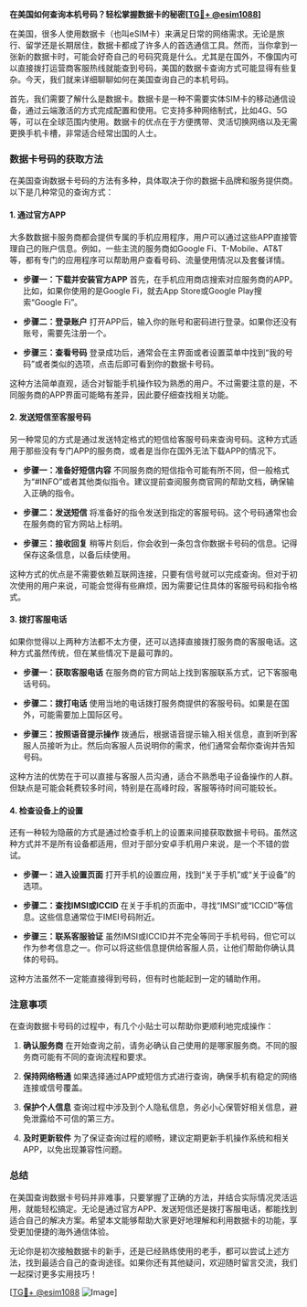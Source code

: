 **在美国如何查询本机号码？轻松掌握数据卡的秘密[[TG💪+ @esim1088](https://t.me/s/esim1088)]**

在美国，很多人使用数据卡（也叫eSIM卡）来满足日常的网络需求。无论是旅行、留学还是长期居住，数据卡都成了许多人的首选通信工具。然而，当你拿到一张新的数据卡时，可能会好奇自己的号码究竟是什么。尤其是在国外，不像国内可以直接拨打运营商客服热线就能查到号码，美国的数据卡查询方式可能显得有些复杂。今天，我们就来详细聊聊如何在美国查询自己的本机号码。

首先，我们需要了解什么是数据卡。数据卡是一种不需要实体SIM卡的移动通信设备，通过云端激活的方式完成配置和使用。它支持多种网络制式，比如4G、5G等，可以在全球范围内使用。数据卡的优点在于方便携带、灵活切换网络以及无需更换手机卡槽，非常适合经常出国的人士。

### 数据卡号码的获取方法

在美国查询数据卡号码的方法有多种，具体取决于你的数据卡品牌和服务提供商。以下是几种常见的查询方式：

#### 1. **通过官方APP**
大多数数据卡服务商都会提供专属的手机应用程序，用户可以通过这些APP直接管理自己的账户信息。例如，一些主流的服务商如Google Fi、T-Mobile、AT&T等，都有专门的应用程序可以帮助用户查看号码、流量使用情况以及套餐详情。

- **步骤一：下载并安装官方APP**
  首先，在手机应用商店搜索对应服务商的APP。比如，如果你使用的是Google Fi，就去App Store或Google Play搜索“Google Fi”。
  
- **步骤二：登录账户**
  打开APP后，输入你的账号和密码进行登录。如果你还没有账号，需要先注册一个。

- **步骤三：查看号码**
  登录成功后，通常会在主界面或者设置菜单中找到“我的号码”或者类似的选项，点击后即可看到你的数据卡号码。

这种方法简单直观，适合对智能手机操作较为熟悉的用户。不过需要注意的是，不同服务商的APP界面可能略有差异，因此要仔细查找相关功能。

#### 2. **发送短信至客服号码**
另一种常见的方式是通过发送特定格式的短信给客服号码来查询号码。这种方式适用于那些没有专门APP的服务商，或者是当你在国外无法下载APP的情况下。

- **步骤一：准备好短信内容**
  不同服务商的短信指令可能有所不同，但一般格式为“#INFO”或者其他类似指令。建议提前查阅服务商官网的帮助文档，确保输入正确的指令。

- **步骤二：发送短信**
  将准备好的指令发送到指定的客服号码。这个号码通常也会在服务商的官方网站上标明。

- **步骤三：接收回复**
  稍等片刻后，你会收到一条包含你数据卡号码的信息。记得保存这条信息，以备后续使用。

这种方式的优点是不需要依赖互联网连接，只要有信号就可以完成查询。但对于初次使用的用户来说，可能会觉得有些麻烦，因为需要记住具体的客服号码和指令格式。

#### 3. **拨打客服电话**
如果你觉得以上两种方法都不太方便，还可以选择直接拨打服务商的客服电话。这种方式虽然传统，但在某些情况下是最可靠的。

- **步骤一：获取客服电话**
  在服务商的官方网站上找到客服联系方式，记下客服电话号码。

- **步骤二：拨打电话**
  使用当地的电话拨打服务商提供的客服号码。如果是在国外，可能需要加上国际区号。

- **步骤三：按照语音提示操作**
  拨通后，根据语音提示输入相关信息，直到听到客服人员接听为止。然后向客服人员说明你的需求，他们通常会帮你查询并告知号码。

这种方法的优势在于可以直接与客服人员沟通，适合不熟悉电子设备操作的人群。但缺点是可能会耗费较多时间，特别是在高峰时段，客服等待时间可能较长。

#### 4. **检查设备上的设置**
还有一种较为隐蔽的方式是通过检查手机上的设置来间接获取数据卡号码。虽然这种方式并不是所有设备都适用，但对于部分安卓手机用户来说，是一个不错的尝试。

- **步骤一：进入设置页面**
  打开手机的设置应用，找到“关于手机”或“关于设备”的选项。

- **步骤二：查找IMSI或ICCID**
  在关于手机的页面中，寻找“IMSI”或“ICCID”等信息。这些信息通常位于IMEI号码附近。

- **步骤三：联系客服验证**
  虽然IMSI或ICCID并不完全等同于手机号码，但它可以作为参考信息之一。你可以将这些信息提供给客服人员，让他们帮助你确认具体的号码。

这种方法虽然不一定能直接得到号码，但有时也能起到一定的辅助作用。

### 注意事项

在查询数据卡号码的过程中，有几个小贴士可以帮助你更顺利地完成操作：

1. **确认服务商**
   在开始查询之前，请务必确认自己使用的是哪家服务商。不同的服务商可能有不同的查询流程和要求。

2. **保持网络畅通**
   如果选择通过APP或短信方式进行查询，确保手机有稳定的网络连接或信号覆盖。

3. **保护个人信息**
   查询过程中涉及到个人隐私信息，务必小心保管好相关信息，避免泄露给不可信的第三方。

4. **及时更新软件**
   为了保证查询过程的顺畅，建议定期更新手机操作系统和相关APP，以免出现兼容性问题。

### 总结

在美国查询数据卡号码并非难事，只要掌握了正确的方法，并结合实际情况灵活运用，就能轻松搞定。无论是通过官方APP、发送短信还是拨打客服电话，都能找到适合自己的解决方案。希望本文能够帮助大家更好地理解和利用数据卡的功能，享受更加便捷的海外通信体验。

无论你是初次接触数据卡的新手，还是已经熟练使用的老手，都可以尝试上述方法，找到最适合自己的查询途径。如果你还有其他疑问，欢迎随时留言交流，我们一起探讨更多实用技巧！

[[TG💪+ @esim1088](https://t.me/s/esim1088) ![Image](https://i.postimg.cc/4NQfJmqS/Snipaste-2025-05-13-00-14-12.png)]